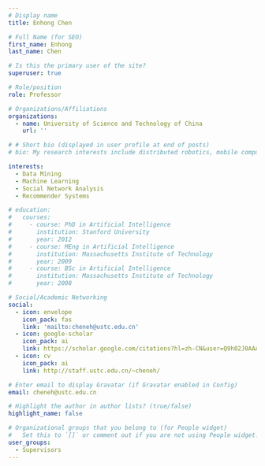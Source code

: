 ```yaml
---
# Display name
title: Enhong Chen

# Full Name (for SEO)
first_name: Enhong
last_name: Chen

# Is this the primary user of the site?
superuser: true

# Role/position
role: Professor

# Organizations/Affiliations
organizations:
  - name: University of Science and Technology of China
    url: ''

# # Short bio (displayed in user profile at end of posts)
# bio: My research interests include distributed robotics, mobile computing and programmable matter.

interests:
  - Data Mining
  - Machine Learning
  - Social Network Analysis
  - Recommender Systems

# education:
#   courses:
#     - course: PhD in Artificial Intelligence
#       institution: Stanford University
#       year: 2012
#     - course: MEng in Artificial Intelligence
#       institution: Massachusetts Institute of Technology
#       year: 2009
#     - course: BSc in Artificial Intelligence
#       institution: Massachusetts Institute of Technology
#       year: 2008

# Social/Academic Networking
social:
  - icon: envelope
    icon_pack: fas
    link: 'mailto:cheneh@ustc.edu.cn'
  - icon: google-scholar
    icon_pack: ai
    link: https://scholar.google.com/citations?hl=zh-CN&user=Q9h02J0AAAAJ
  - icon: cv
    icon_pack: ai
    link: http://staff.ustc.edu.cn/~cheneh/

# Enter email to display Gravatar (if Gravatar enabled in Config)
email: cheneh@ustc.edu.cn

# Highlight the author in author lists? (true/false)
highlight_name: false

# Organizational groups that you belong to (for People widget)
#   Set this to `[]` or comment out if you are not using People widget.
user_groups:
  - Supervisors
---
```


